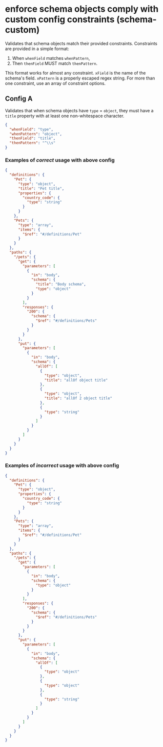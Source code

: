# enforce schema objects comply with custom config constraints (schema-custom)

Validates that schema objects match their provided constraints. Constraints are provided in a simple format:

1. When `whenField` matches `whenPattern`,
2. Then `thenField` MUST match `thenPattern`.

This format works for almost any constraint.  `xField` is the name of the schema's field. `xPattern` is a properly escaped regex string. For more than one constraint, use an array of constraint options.

## Config A

Validates that when schema objects have `type` = `object`, they must have a `title` property with at least one non-whitespace character.

```json
{
  "whenField": "type",
  "whenPattern": "object",
  "thenField": "title",
  "thenPattern": "^\\s"
}

```

### Examples of *correct* usage with above config

```json
{
  "definitions": {
    "Pet": {
      "type": "object",
      "title": "Pet title",
      "properties": {
        "country_code": {
          "type": "string"
        }
      }
    },
    "Pets": {
      "type": "array",
      "items": {
        "$ref": "#/definitions/Pet"
      }
    }
  },
  "paths": {
    "/pets": {
      "get": {
        "parameters": [
          {
            "in": "body",
            "schema": {
              "title": "Body schema",
              "type": "object"
            }
          }
        ],
        "responses": {
          "200": {
            "schema": {
              "$ref": "#/definitions/Pets"
            }
          }
        }
      },
      "put": {
        "parameters": [
          {
            "in": "body",
            "schema": {
              "allOf": [
                {
                  "type": "object",
                  "title": "allOf object title"
                },
                {
                  "type": "object",
                  "title": "allOf 2 object title"
                },
                {
                  "type": "string"
                }
              ]
            }
          }
        ]
      }
    }
  }
}
```

### Examples of *incorrect* usage with above config

```json
{
  "definitions": {
    "Pet": {
      "type": "object",
      "properties": {
        "country_code": {
          "type": "string"
        }
      }
    },
    "Pets": {
      "type": "array",
      "items": {
        "$ref": "#/definitions/Pet"
      }
    }
  },
  "paths": {
    "/pets": {
      "get": {
        "parameters": [
          {
            "in": "body",
            "schema": {
              "type": "object"
            }
          }
        ],
        "responses": {
          "200": {
            "schema": {
              "$ref": "#/definitions/Pets"
            }
          }
        }
      },
      "put": {
        "parameters": [
          {
            "in": "body",
            "schema": {
              "allOf": [
                {
                  "type": "object"
                },
                {
                  "type": "object"
                },
                {
                  "type": "string"
                }
              ]
            }
          }
        ]
      }
    }
  }
}
```

